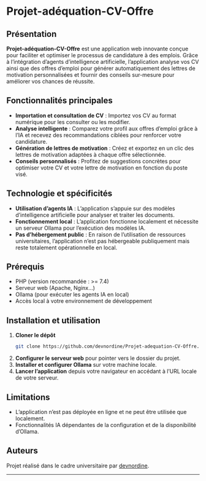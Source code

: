 # Projet-adéquation-CV-Offre

## Présentation

**Projet-adéquation-CV-Offre** est une application web innovante conçue pour faciliter et optimiser le processus de candidature à des emplois. Grâce à l’intégration d’agents d’intelligence artificielle, l’application analyse vos CV ainsi que des offres d’emploi pour générer automatiquement des lettres de motivation personnalisées et fournir des conseils sur-mesure pour améliorer vos chances de réussite.

## Fonctionnalités principales

- **Importation et consultation de CV** : Importez vos CV au format numérique pour les consulter ou les modifier.
- **Analyse intelligente** : Comparez votre profil aux offres d’emploi grâce à l’IA et recevez des recommandations ciblées pour renforcer votre candidature.
- **Génération de lettres de motivation** : Créez et exportez en un clic des lettres de motivation adaptées à chaque offre sélectionnée.
- **Conseils personnalisés** : Profitez de suggestions concrètes pour optimiser votre CV et votre lettre de motivation en fonction du poste visé.

## Technologie et spécificités

- **Utilisation d’agents IA** : L’application s’appuie sur des modèles d’intelligence artificielle pour analyser et traiter les documents.
- **Fonctionnement local** : L’application fonctionne localement et nécessite un serveur Ollama pour l’exécution des modèles IA.
- **Pas d’hébergement public** : En raison de l’utilisation de ressources universitaires, l’application n’est pas hébergeable publiquement mais reste totalement opérationnelle en local.

## Prérequis

- PHP (version recommandée : >= 7.4)
- Serveur web (Apache, Nginx…)
- Ollama (pour exécuter les agents IA en local)
- Accès local à votre environnement de développement

## Installation et utilisation

1. **Cloner le dépôt**
   ```bash
   git clone https://github.com/devnordine/Projet-adequation-CV-Offre.git
   ```
2. **Configurer le serveur web** pour pointer vers le dossier du projet.
3. **Installer et configurer Ollama** sur votre machine locale.
4. **Lancer l’application** depuis votre navigateur en accédant à l’URL locale de votre serveur.

## Limitations

- L’application n’est pas déployée en ligne et ne peut être utilisée que localement.
- Fonctionnalités IA dépendantes de la configuration et de la disponibilité d’Ollama.

## Auteurs

Projet réalisé dans le cadre universitaire par [devnordine](https://github.com/devnordine).

---
